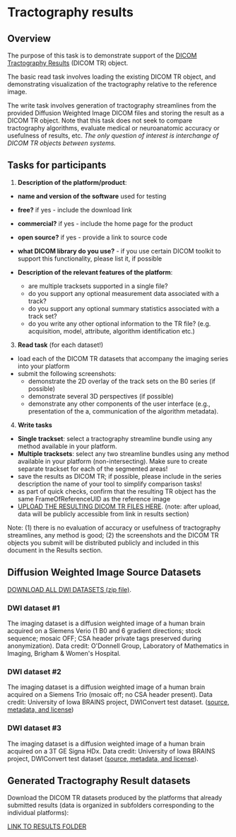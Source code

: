 # Tractography results

## Overview

The purpose of this task is to demonstrate support of the [DICOM Tractography Results](ftp://medical.nema.org/medical/dicom/final/sup181_ft_TractographyResultsStorage.pdf) (DICOM TR) object. 

The basic read task involves loading the existing DICOM TR object, and demonstrating visualization of the tractography relative to the reference image.

The write task involves generation of tractography streamlines from the provided Diffusion Weighted Image DICOM files and storing the result as a DICOM TR object. Note that this task does not seek to compare tractography algorithms, evaluate medical or neuroanatomic accuracy or usefulness of results, etc. *The only question of interest is interchange of DICOM TR objects between systems.*

## Tasks for participants

1. **Description of the platform/product**:
 * **name and version of the software** used for testing
 * **free?** if yes - include the download link
 * **commercial?** if yes - include the home page for the product
 * **open source?** if yes - provide a link to source code
 * **what DICOM library do you use?** - if you use certain DICOM toolkit to support this functionality, please list it, if possible

 * **Description of the relevant features of the platform**: 
    * are multiple tracksets supported in a single file?
    * do you support any optional measurement data associated with a track?
    * do you support any optional summary statistics associated with a track set?
    * do you write any other optional information to the TR file? (e.g. acquisition, model, attribute, algorithm identification etc.)


3. **Read task** (for each dataset!)
 * load each of the DICOM TR datasets that accompany the imaging series into your platform
 * submit the following screenshots:
   - demonstrate the 2D overlay of the track sets on the B0 series (if possible)
   - demonstrate several 3D perspectives (if possible)
   - demonstrate any other components of the user interface (e.g., presentation of the a, communication of the algorithm metadata).

4. **Write tasks**
 * **Single trackset**: select a tractography streamline bundle using any method available in your platform.
 *  **Multiple tracksets**: select any two streamline bundles using any method available in your platform (non-intersecting). Make sure to create separate trackset for each of the segmented areas!
 * save the results as DICOM TR; if possible, please include in the series description the name of your tool to simplify comparison tasks!
 * as part of quick checks, confirm that the resulting TR object has the same FrameOfReferenceUID as the reference image
 * [UPLOAD THE RESULTING DICOM TR FILES HERE](https://www.dropbox.com/request/XvwJrx22BxMxx6EcIZr3). (note: after upload, data will be publicly accessible from link in results section)
 
Note: (1) there is no evaluation of accuracy or usefulness of tractography streamlines, any method is good; (2) the screenshots and the DICOM TR objects you submit will be distributed publicly and included in this document in the Results section.

## Diffusion Weighted Image Source Datasets

[DOWNLOAD ALL DWI DATASETS (zip file)](https://www.dropbox.com/sh/qv1mo5lg5bzykps/AAB721QJ1VjZUm4oUSAleHsWa?dl=1).

### DWI dataset #1

The imaging dataset is a diffusion weighted image of a human brain acquired on a Siemens Verio (1 B0 and 6 gradient directions; stock sequence; mosaic OFF; CSA header private tags preserved during anonymization). Data credit: O'Donnell Group, Laboratory of Mathematics in Imaging, Brigham & Women's Hospital.

### DWI dataset #2

The imaging dataset is a diffusion weighted image of a human brain acquired on a Siemens Trio (mosaic off; no CSA header present). Data credit: University of Iowa BRAINS project, DWIConvert test dataset. ([source, metadata, and license](http://slicer.kitware.com/midas3/item/93005))

### DWI dataset #3

The imaging dataset is a diffusion weighted image of a human brain acquired on a 3T GE Signa HDx. Data credit: University of Iowa BRAINS project, DWIConvert test dataset ([source, metadata, and license](http://slicer.kitware.com/midas3/item/92995)).

## Generated Tractography Result datasets

Download the DICOM TR datasets produced by the platforms that already submitted results (data is organized in subfolders corresponding to the individual platforms):

[LINK TO RESULTS FOLDER](https://www.dropbox.com/sh/gmy2nt1mlfk1k2w/AADIdfcLUUZ8ViAh7i6x0aana?dl=0)


